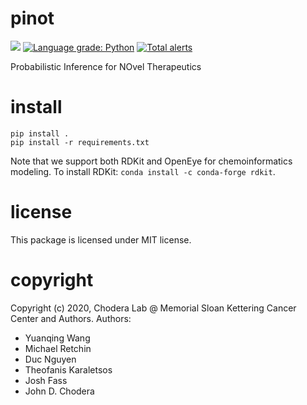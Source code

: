 pinot
==============================
[//]: # (Badges)

![](https://github.com/choderalab/pinot/workflows/CI/badge.svg)
[![Language grade: Python](https://img.shields.io/lgtm/grade/python/g/choderalab/pinot.svg?logo=lgtm&logoWidth=18)](https://lgtm.com/projects/g/choderalab/pinot/context:python)
[![Total alerts](https://img.shields.io/lgtm/alerts/g/choderalab/pinot.svg?logo=lgtm&logoWidth=18)](https://lgtm.com/projects/g/choderalab/pinot/alerts/)


Probabilistic Inference for NOvel Therapeutics

# install
```
pip install .
pip install -r requirements.txt
```

Note that we support both RDKit and OpenEye for chemoinformatics modeling.
To install RDKit: `conda install -c conda-forge rdkit`.

# license
This package is licensed under MIT license.

# copyright
Copyright (c) 2020, Chodera Lab @ Memorial Sloan Kettering Cancer Center and Authors.
Authors:
- Yuanqing Wang
- Michael Retchin
- Duc Nguyen
- Theofanis Karaletsos
- Josh Fass
- John D. Chodera
